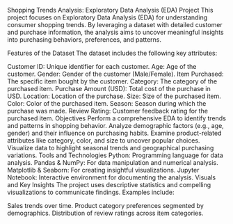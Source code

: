 Shopping Trends Analysis: Exploratory Data Analysis (EDA) Project
This project focuses on Exploratory Data Analysis (EDA) for understanding consumer shopping trends. By leveraging a dataset with detailed customer and purchase information, the analysis aims to uncover meaningful insights into purchasing behaviors, preferences, and patterns.

Features of the Dataset
The dataset includes the following key attributes:

Customer ID: Unique identifier for each customer.
Age: Age of the customer.
Gender: Gender of the customer (Male/Female).
Item Purchased: The specific item bought by the customer.
Category: The category of the purchased item.
Purchase Amount (USD): Total cost of the purchase in USD.
Location: Location of the purchase.
Size: Size of the purchased item.
Color: Color of the purchased item.
Season: Season during which the purchase was made.
Review Rating: Customer feedback rating for the purchased item.
Objectives
Perform a comprehensive EDA to identify trends and patterns in shopping behavior.
Analyze demographic factors (e.g., age, gender) and their influence on purchasing habits.
Examine product-related attributes like category, color, and size to uncover popular choices.
Visualize data to highlight seasonal trends and geographical purchasing variations.
Tools and Technologies
Python: Programming language for data analysis.
Pandas & NumPy: For data manipulation and numerical analysis.
Matplotlib & Seaborn: For creating insightful visualizations.
Jupyter Notebook: Interactive environment for documenting the analysis.
Visuals and Key Insights
The project uses descriptive statistics and compelling visualizations to communicate findings. Examples include:

Sales trends over time.
Product category preferences segmented by demographics.
Distribution of review ratings across item categories.
